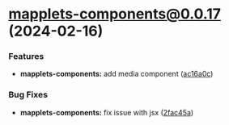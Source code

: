 # mapplets-components@0.0.17 (2024-02-16)

### Features

* **mapplets-components:** add media component ([ac16a0c](https://github.com/mapplesorg/mapplets/commit/ac16a0cbea2d2ec54418cb67514c7c5c745b519a))


### Bug Fixes

* **mapplets-components:** fix issue with jsx ([2fac45a](https://github.com/mapplesorg/mapplets/commit/2fac45a06bd7a424c23032b19979c2f4a6b8d2d7))

